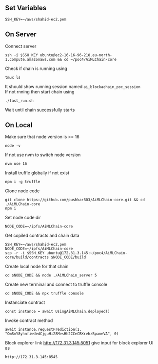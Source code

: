 ## Set Variables

    SSH_KEY=~/aws/shahid-ec2.pem

## On Server

Connect server

    ssh -i $SSH_KEY ubuntu@ec2-16-16-96-218.eu-north-1.compute.amazonaws.com && cd ~/poc4/AiMLChain-core

Check if chain is running using

    tmux ls

It should show running session named `ai_blockachain_poc_session` \
If not rnning then start chain using

    ./fast_run.sh

Wait until chain successfully starts

## On Local

Make sure that node version is >= 16

    node -v

If not use nvm to switch node version

    nvm use 16

Install truffle globally if not exist

    npm i -g truffle

Clone node code

    git clone https://github.com/pushkar803/AiMLChain-core.git && cd ./AiMLChain-core
    npm i

Set node code dir

    NODE_CODE=~/ipfs/AiMLChain-core

Get copiled contracts and chain data

    SSH_KEY=~/aws/shahid-ec2.pem
    NODE_CODE=~/ipfs/AiMLChain-core
    scp -r -i $SSH_KEY ubuntu@172.31.3.145:~/poc4/AiMLChain-core/build/contracts $NODE_CODE/build

Create local node for that chain

    cd $NODE_CODE && node ./AiMLChain_server 5

Create new terminal and connect to truffle console

    cd $NODE_CODE && npx truffle console

Instanciate contract

    const instance = await UsingAiMLChain.deployed()

Invoke contract method

    await instance.requestPrediction(1, "QmSmY8yhnfiwdedCjguHi28MesHh2CCeCBXrvhzBpaneVA", 0)

Block explorer link http://172.31.3.145:5051
give input for block explorer UI as

    http://172.31.3.145:8545
